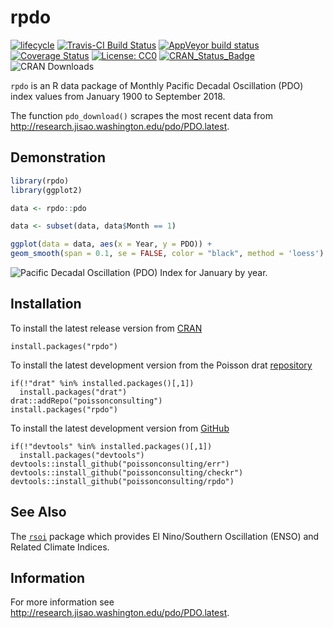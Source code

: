 
<!-- README.md is generated from README.Rmd. Please edit that file -->

# rpdo

[![lifecycle](https://img.shields.io/badge/lifecycle-stable-brightgreen.svg)](https://www.tidyverse.org/lifecycle/#stable)
[![Travis-CI Build
Status](https://travis-ci.org/poissonconsulting/rpdo.svg?branch=master)](https://travis-ci.org/poissonconsulting/rpdo)
[![AppVeyor build
status](https://ci.appveyor.com/api/projects/status/github/poissonconsulting/rpdo?branch=master&svg=true)](https://ci.appveyor.com/project/poissonconsulting/rpdo)
[![Coverage
Status](https://img.shields.io/codecov/c/github/poissonconsulting/rpdo/master.svg)](https://codecov.io/github/poissonconsulting/rpdo?branch=master)
[![License:
CC0](https://img.shields.io/badge/License-CC0-blue.svg)](https://creativecommons.org/publicdomain/zero/1.0/)
[![CRAN\_Status\_Badge](http://www.r-pkg.org/badges/version/rpdo)](https://cran.r-project.org/package=rpdo)
![CRAN Downloads](http://cranlogs.r-pkg.org/badges/rpdo)

`rpdo` is an R data package of Monthly Pacific Decadal Oscillation (PDO)
index values from January 1900 to September 2018.

The function `pdo_download()` scrapes the most recent data from
<http://research.jisao.washington.edu/pdo/PDO.latest>.

## Demonstration

``` r
library(rpdo)
library(ggplot2)

data <- rpdo::pdo

data <- subset(data, data$Month == 1)

ggplot(data = data, aes(x = Year, y = PDO)) + 
geom_smooth(span = 0.1, se = FALSE, color = "black", method = 'loess') + geom_point() + ylab("January PDO Index")
```

![Pacific Decadal Oscillation (PDO) Index for January by
year.](man/figures/README-unnamed-chunk-2-1.png)

## Installation

To install the latest release version from
[CRAN](https://cran.r-project.org)

    install.packages("rpdo")

To install the latest development version from the Poisson drat
[repository](https://github.com/poissonconsulting/drat)

    if(!"drat" %in% installed.packages()[,1]) 
      install.packages("drat")
    drat::addRepo("poissonconsulting")
    install.packages("rpdo")

To install the latest development version from
[GitHub](https://github.com/poissonconsulting/rpdo)

    if(!"devtools" %in% installed.packages()[,1]) 
      install.packages("devtools")
    devtools::install_github("poissonconsulting/err")
    devtools::install_github("poissonconsulting/checkr")
    devtools::install_github("poissonconsulting/rpdo")

## See Also

The [`rsoi`](https://github.com/boshek/rsoi) package which provides El
Nino/Southern Oscillation (ENSO) and Related Climate Indices.

## Information

For more information see
<http://research.jisao.washington.edu/pdo/PDO.latest>.
